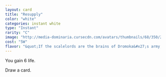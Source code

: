 ```yaml
---
layout: card
title: "Resupply"
color: "white"
categories: instant white
type: "Instant"
rarity: "C"
image: "http://media-dominaria.cursecdn.com/avatars/thumbnails/68/350/200/283/635618437310344703.png"
cost: "5W"
flavor: "&quot;If the scalelords are the brains of Dromoka&#x27;s army, the supply caravans are its beating heart.&quot;"
---
```


You gain 6 life.

Draw a card.
